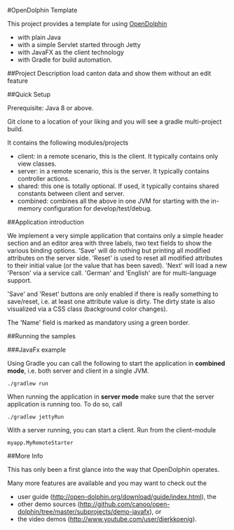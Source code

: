 #OpenDolphin Template

This project provides a template for using [OpenDolphin](http://open-dolphin.org) 

- with plain Java 
- with a simple Servlet started through Jetty
- with JavaFX as the client technology
- with Gradle for build automation.

##Project Description
load canton data and show them without an edit feature

##Quick Setup

Prerequisite: Java 8 or above.

Git clone to a location of your liking and you will see a gradle multi-project build.

It contains the following modules/projects
- client: in a remote scenario, this is the client. It typically contains only view classes.
- server: in a remote scenario, this is the server. It typically contains controller actions.
- shared: this one is totally optional. If used, it typically contains shared constants between client and server.
- combined: combines all the above in one JVM for starting with the in-memory configuration for develop/test/debug.

##Application introduction

We implement a very simple application that contains only a simple header section and an editor area
with three labels, two text fields to show the various binding options.
'Save' will do nothing but printing all modified attributes
on the server side. 'Reset' is used to reset all modified attributes to their initial value (or the value that has been saved).
'Next' will load a new 'Person' via a service call. 'German' and 'English' are for multi-language support.

'Save' and 'Reset' buttons are only enabled if there is really something to save/reset, i.e. at least one attribute value is dirty.
The dirty state is also visualized via a CSS class (background color changes).

The 'Name' field is marked as mandatory using a green border.

##Running the samples

###JavaFx example

Using Gradle you can call the following to start the application in **combined mode**, i.e. both server and client in a single JVM.

    ./gradlew run 


When running the application in **server mode** make sure that the server application is running too. To do so, call

    ./gradlew jettyRun
    
With a server running, you can start a client. Run from the client-module 

    myapp.MyRemoteStarter
    
##More Info

This has only been a first glance into the way that OpenDolphin operates.

Many more features are available and you may want to check out the
- user guide (http://open-dolphin.org/download/guide/index.html), the
- other demo sources (http://github.com/canoo/open-dolphin/tree/master/subprojects/demo-javafx), or
- the video demos (http://www.youtube.com/user/dierkkoenig).
